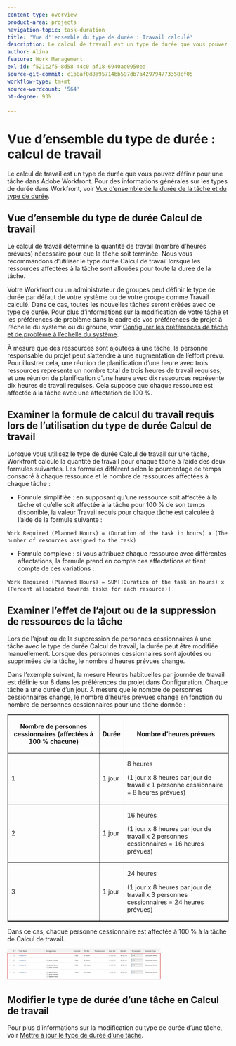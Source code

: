 ```yaml
---
content-type: overview
product-area: projects
navigation-topic: task-duration
title: 'Vue d''ensemble du type de durée : Travail calculé'
description: Le calcul de travail est un type de durée que vous pouvez définir pour une tâche dans Adobe Workfront. Pour des informations générales sur les types de durée dans Workfront, voir Vue d’ensemble de la durée de la tâche et du type de durée.
author: Alina
feature: Work Management
exl-id: f521c2f5-8d58-44c0-af18-6940ad0950ea
source-git-commit: c1b8af0d8a95714bb597db7a429794773358cf05
workflow-type: tm+mt
source-wordcount: '564'
ht-degree: 93%

---
```


# Vue d’ensemble du type de durée : calcul de travail

Le calcul de travail est un type de durée que vous pouvez définir pour une tâche dans Adobe Workfront. Pour des informations générales sur les types de durée dans Workfront, voir [Vue d’ensemble de la durée de la tâche et du type de durée](../../../manage-work/tasks/taskdurtn/task-duration-and-duration-type.md).

## Vue d’ensemble du type de durée Calcul de travail

Le calcul de travail détermine la quantité de travail (nombre d’heures prévues) nécessaire pour que la tâche soit terminée. Nous vous recommandons d’utiliser le type durée Calcul de travail lorsque les ressources affectées à la tâche sont allouées pour toute la durée de la tâche.

Votre Workfront ou un administrateur de groupes peut définir le type de durée par défaut de votre système ou de votre groupe comme Travail calculé. Dans ce cas, toutes les nouvelles tâches seront créées avec ce type de durée. Pour plus d’informations sur la modification de votre tâche et les préférences de problème dans le cadre de vos préférences de projet à l’échelle du système ou du groupe, voir [Configurer les préférences de tâche et de problème à l’échelle du système](../../../administration-and-setup/set-up-workfront/configure-system-defaults/set-task-issue-preferences.md).

À mesure que des ressources sont ajoutées à une tâche, la personne responsable du projet peut s’attendre à une augmentation de l’effort prévu. Pour illustrer cela, une réunion de planification d’une heure avec trois ressources représente un nombre total de trois heures de travail requises, et une réunion de planification d’une heure avec dix ressources représente dix heures de travail requises. Cela suppose que chaque ressource est affectée à la tâche avec une affectation de 100 %.

## Examiner la formule de calcul du travail requis lors de l’utilisation du type de durée Calcul de travail

Lorsque vous utilisez le type de durée Calcul de travail sur une tâche, Workfront calcule la quantité de travail pour chaque tâche à l’aide des deux formules suivantes. Les formules diffèrent selon le pourcentage de temps consacré à chaque ressource et le nombre de ressources affectées à chaque tâche :

* Formule simplifiée : en supposant qu’une ressource soit affectée à la tâche et qu’elle soit affectée à la tâche pour 100 % de son temps disponible, la valeur Travail requis pour chaque tâche est calculée à l’aide de la formule suivante :

```
Work Required (Planned Hours) = (Duration of the task in hours) x (The number of resources assigned to the task)
```

* Formule complexe : si vous attribuez chaque ressource avec différentes affectations, la formule prend en compte ces affectations et tient compte de ces variations :

```
Work Required (Planned Hours) = SUM[(Duration of the task in hours) x (Percent allocated towards tasks for each resource)]
```

## Examiner l’effet de l’ajout ou de la suppression de ressources de la tâche

Lors de l’ajout ou de la suppression de personnes cessionnaires à une tâche avec le type de durée Calcul de travail, la durée peut être modifiée manuellement. Lorsque des personnes cessionnaires sont ajoutées ou supprimées de la tâche, le nombre d’heures prévues change.

Dans l’exemple suivant, la mesure Heures habituelles par journée de travail est définie sur 8 dans les préférences du projet dans Configuration. Chaque tâche a une durée d’un jour. À mesure que le nombre de personnes cessionnaires change, le nombre d’heures prévues change en fonction du nombre de personnes cessionnaires pour une tâche donnée :

<table border="1" cellspacing="15" cellpadding="1"> 
 <col> 
 <col> 
 <col> 
 <thead> 
  <tr> 
   <th> <p><strong>Nombre de personnes cessionnaires (affectées à 100 % chacune)</strong> </p> </th> 
   <th> <p><strong>Durée</strong> </p> </th> 
   <th> <p><strong>Nombre d’heures prévues</strong> </p> </th> 
  </tr> 
 </thead> 
 <tbody> 
  <tr> 
   <td> <p>1</p> </td> 
   <td> <p>1 jour</p> </td> 
   <td> <p>8 heures</p> <p>(1 jour x 8 heures par jour de travail x 1 personne cessionnaire = 8 heures prévues)</p> </td> 
  </tr> 
  <tr> 
   <td> <p>2</p> </td> 
   <td> <p>1 jour</p> </td> 
   <td> <p>16 heures</p> <p>(1 jour x 8 heures par jour de travail x 2 personnes cessionnaires = 16 heures prévues)</p> </td> 
  </tr> 
  <tr> 
   <td> <p>3</p> </td> 
   <td> <p>1 jour</p> </td> 
   <td> <p>24 heures</p> <p>(1 jour x 8 heures par jour de travail x 3 personnes cessionnaires = 24 heures prévues)</p> </td> 
  </tr> 
 </tbody> 
</table>

Dans ce cas, chaque personne cessionnaire est affectée à 100 % à la tâche de Calcul de travail.

![](assets/calcwork-350x71.png)

## Modifier le type de durée d’une tâche en Calcul de travail

Pour plus d’informations sur la modification du type de durée d’une tâche, voir [Mettre à jour le type de durée d’une tâche](../../../manage-work/tasks/taskdurtn/update-duration-type-of-task.md).

<!--
<p data-mc-conditions="QuicksilverOrClassic.Draft mode">(NOTE: replaced with new article linked above)</p>
-->

<!--
<ol data-mc-conditions="QuicksilverOrClassic.Draft mode">
<li value="1">Go to a task for which you want to change the Duration Type.</li>
<li value="2"> <p data-mc-conditions="QuicksilverOrClassic.Quicksilver">Click <strong>Task Details</strong> in the left panel, then in the Overview area double click <strong>Duration Type</strong>. </p> </li>
<li value="3">Select <strong>Calculated Work</strong> from the drop-down menu.</li>
<li value="4">Click <strong>Save</strong> <strong>Changes</strong>.</li>
</ol>
-->
